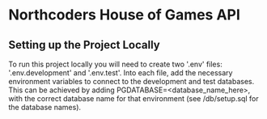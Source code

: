 # Northcoders House of Games API

## Setting up the Project Locally

To run this project locally you will need to create two '.env' files: '.env.development' and '.env.test'. Into each file, add the necessary environment variables to connect to the development and test databases. This can be achieved by adding PGDATABASE=<database_name_here>, with the correct database name for that environment (see /db/setup.sql for the database names). 
